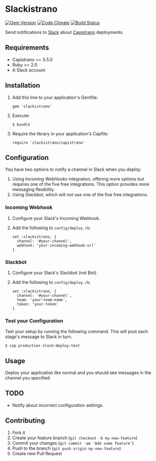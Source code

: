 # Slackistrano

[![Gem Version](https://badge.fury.io/rb/slackistrano.png)](http://badge.fury.io/rb/slackistrano)
[![Code Climate](https://codeclimate.com/github/phallstrom/slackistrano.png)](https://codeclimate.com/github/phallstrom/slackistrano)
[![Build Status](https://travis-ci.org/phallstrom/slackistrano.png?branch=master)](https://travis-ci.org/phallstrom/slackistrano)

Send notifications to [Slack](https://slack.com) about [Capistrano](http://www.capistranorb.com) deployments.

## Requirements

- Capistrano >= 3.5.0
- Ruby >= 2.0
- A Slack account

## Installation

1. Add this line to your application's Gemfile:

       gem 'slackistrano'

2. Execute:

       $ bundle

3. Require the library in your application's Capfile:

       require 'slackistrano/capistrano'

## Configuration

You have two options to notify a channel in Slack when you deploy:

1. Using *Incoming WebHooks* integration, offering more options but requires
   one of the five free integrations. This option provides more messaging
   flexibility.
2. Using *Slackbot*, which will not use one of the five free integrations.

### Incoming Webhook

1. Configure your Slack's Incoming Webhook.
2. Add the following to `config/deploy.rb`:

       set :slackistrano, {
         channel: '#your-channel',
         webhook: 'your-incoming-webhook-url'
       }

### Slackbot

1. Configure your Slack's Slackbot (not Bot).
2. Add the following to `config/deploy.rb`:

       set :slackistrano, {
         channel: '#your-channel',
         team: 'your-team-name',
         token: 'your-token'
       }

### Test your Configuration

Test your setup by running the following command. This will post each stage's
message to Slack in turn.

    $ cap production slack:deploy:test

## Usage

Deploy your application like normal and you should see messages in the channel
you specified.

## TODO

- Notify about incorrect configuration settings.

## Contributing

1. Fork it
2. Create your feature branch (`git checkout -b my-new-feature`)
3. Commit your changes (`git commit -am 'Add some feature'`)
4. Push to the branch (`git push origin my-new-feature`)
5. Create new Pull Request

